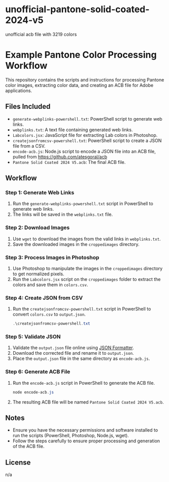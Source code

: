 # unofficial-pantone-solid-coated-2024-v5
unofficial acb file with 3219 colors

# Example Pantone Color Processing Workflow

This repository contains the scripts and instructions for processing Pantone color images, extracting color data, and creating an ACB file for Adobe applications.

## Files Included

- `generate-webplinks-powershell.txt`: PowerShell script to generate web links.
- `webplinks.txt`: A text file containing generated web links.
- `Labcolors.jsx`: JavaScript file for extracting Lab colors in Photoshop.
- `createjsonfromcsv-powershell.txt`: PowerShell script to create a JSON file from a CSV.
- `encode-acb.js`: Node.js script to encode a JSON file into an ACB file, pulled from https://github.com/atesgoral/acb
- `Pantone Solid Coated 2024 V5.acb`: The final ACB file.

## Workflow

### Step 1: Generate Web Links

1. Run the `generate-webplinks-powershell.txt` script in PowerShell to generate web links.
2. The links will be saved in the `webplinks.txt` file.

### Step 2: Download Images

1. Use `wget` to download the images from the valid links in `webplinks.txt`.
2. Save the downloaded images in the `croppedimages` directory.

### Step 3: Process Images in Photoshop

1. Use Photoshop to manipulate the images in the `croppedimages` directory to get normalized pixels.
2. Run the `Labcolors.jsx` script on the `croppedimages` folder to extract the colors and save them in `colors.csv`.

### Step 4: Create JSON from CSV

1. Run the `createjsonfromcsv-powershell.txt` script in PowerShell to convert `colors.csv` to `output.json`.

    ```powershell
    .\createjsonfromcsv-powershell.txt
    ```

### Step 5: Validate JSON

1. Validate the `output.json` file online using [JSON Formatter](https://jsonformatter.curiousconcept.com/#).
2. Download the corrected file and rename it to `output.json`.
3. Place the `output.json` file in the same directory as `encode-acb.js`.

### Step 6: Generate ACB File

1. Run the `encode-acb.js` script in PowerShell to generate the ACB file.

    ```powershell
    node encode-acb.js
    ```

2. The resulting ACB file will be named `Pantone Solid Coated 2024 V5.acb`.

## Notes

- Ensure you have the necessary permissions and software installed to run the scripts (PowerShell, Photoshop, Node.js, wget).
- Follow the steps carefully to ensure proper processing and generation of the ACB file.

## License

n/a
